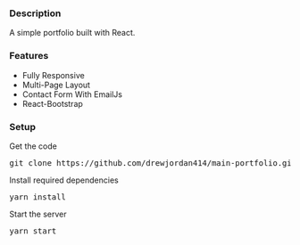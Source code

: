 ### Description

A simple portfolio built with React. 


### Features

- Fully Responsive
- Multi-Page Layout
- Contact Form With EmailJs
- React-Bootstrap

### Setup

Get the code

<pre>git clone https://github.com/drewjordan414/main-portfolio.git</pre>
 
Install required dependencies

<pre>yarn install</pre>


Start the server

<pre>yarn start</pre>


